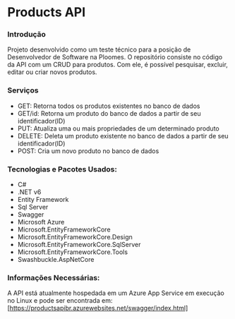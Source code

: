 
# Products API

### Introdução

Projeto desenvolvido como um teste técnico para a posição de Desenvolvedor de Software na Ploomes. O repositório consiste no código da API com um CRUD para produtos. Com ele, é possível pesquisar, excluir, editar ou criar novos produtos.

### Serviços

- GET: Retorna todos os produtos existentes no banco de dados
- GET/id: Retorna um produto do banco de dados a partir de seu identificador(ID)
- PUT: Atualiza uma ou mais propriedades de um determinado produto
- DELETE: Deleta um produto existente no banco de dados a partir de seu identificador(ID)
- POST: Cria um novo produto no banco de dados

### Tecnologias e Pacotes Usados:


- C#
- .NET v6
- Entity Framework
- Sql Server
- Swagger
- Microsoft Azure
- Microsoft.EntityFrameworkCore
- Microsoft.EntityFrameworkCore.Design
- Microsoft.EntityFrameworkCore.SqlServer
- Microsoft.EntityFrameworkCore.Tools
- Swashbuckle.AspNetCore

### Informações Necessárias:
A API está atualmente hospedada em um Azure App Service em execução no Linux e pode ser encontrada em:
[https://productsapibr.azurewebsites.net/swagger/index.html]

